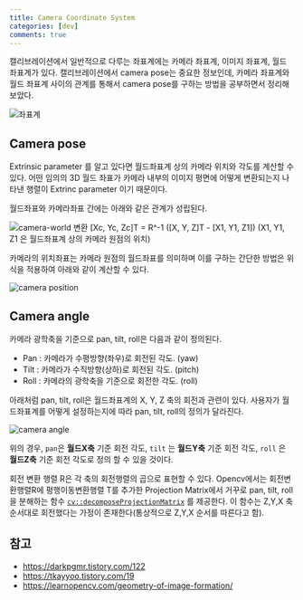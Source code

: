 ```yaml
---
title: Camera Coordinate System
categories: [dev]
comments: true
---
```

캘리브레이션에서 일반적으로 다루는 좌표계에는 카메라 좌표계, 이미지 좌표계, 월드 좌표계가 있다. 캘리브레이션에서 camera pose는 중요한 정보인데, 카메라 좌표계와 월드 좌표계 사이의 관계를 통해서 camera pose를 구하는 방법을 공부하면서 정리해 보았다.

<!-- 좌표계 그림 -->
![](https://learnopencv.com/wp-content/uploads/2020/02/world-camera-image-coordinates.png, "좌표계")

## Camera pose
Extrinsic parameter 를 알고 있다면 월드좌표계 상의 카메라 위치와 각도를 계산할 수 있다. 어떤 임의의 3D 월드 좌표가 카메라 내부의 이미지 평면에 어떻게 변환되는지 나타낸 행렬이 Extrinc parameter 이기 때문이다. 

월드좌표와 카메라좌표 간에는 아래와 같은 관계가 성립된다. 

<!-- 월드좌표 = 카메라좌표 * 변환행렬  -->
![](../assets/img/posts/2024-01-26-camera-pose_01.png, "camera-world 변환")
[Xc, Yc, Zc]T = R^-1 ([X, Y, Z]T - [X1, Y1, Z1]) (X1, Y1, Z1 은 월드좌표계 상의 카메라 원점의 위치)

카메라의 위치좌표는 카메라 원점의 월드좌표를 의미하며 이를 구하는 간단한 방법은 위 식을 적용하여 아래와 같이 계산할 수 있다.
<!-- 카메라 위치 구하는 식 -->
![](../assets/img/posts/2024-01-26-camera-pose_02.png, "camera position")


## Camera angle
카메라 광학축을 기준으로 pan, tilt, roll은 다음과 같이 정의된다.
* Pan  : 카메라가 수평방향(좌우)로 회전된 각도. (yaw)
* Tilt : 카메라가 수직방향(상하)로 회전된 각도. (pitch)
* Roll : 카메라의 광학축을 기준으로 회전한 각도. (roll)

아래처럼 pan, tilt, roll은 월드좌표계의 X, Y, Z 축의 회전과 관련이 있다. 사용자가 월드좌표계를 어떻게 설정하는지에 따라 pan, tilt, roll의 정의가 달라진다.
<!-- 카메라 팬틸트롤 정의하는 좌표계 그리기 -->
![](../assets/img/posts/2024-01-26-camera-pose_03.png, "camera angle")

위의 경우, ```pan```은 __월드X축__ 기준 회전 각도, `tilt` 는 __월드Y축__ 기준 회전 각도, `roll` 은 __월드Z축__ 기준 회전 각도로 정의 할 수 있을 것이다. 



회전 변환 행렬 R은 각 축의 회전행렬의 곱으로 표현할 수 있다. Opencv에서는 회전변환행렬R에 평행이동변환행렬 T를 추가한 Projection Matrix에서 거꾸로 pan, tilt, roll을 분해하는 함수 [``` cv::decomposeProjectionMatrix ```](https://docs.opencv.org/3.4/d9/d0c/group__calib3d.html#gaaae5a7899faa1ffdf268cd9088940248) 를 제공한다. 이 함수는 Z,Y,X 축 순서대로 회전했다는 가정이 존재한다(통상적으로 Z,Y,X 순서를 따른다고 함).


## 참고 
* https://darkpgmr.tistory.com/122
* https://tkayyoo.tistory.com/19
* https://learnopencv.com/geometry-of-image-formation/
